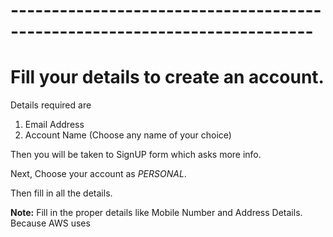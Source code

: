 # ---------------------------------------------------------------------------
# Fill your details to create an account. 

Details required are 
  1. Email Address 
  2. Account Name (Choose any name of your choice)

Then you will be taken to SignUP form which asks more info.

Next, Choose your account as *PERSONAL*.

Then fill in all the details.

**Note:** Fill in the proper details like Mobile Number and Address Details. Because AWS uses 